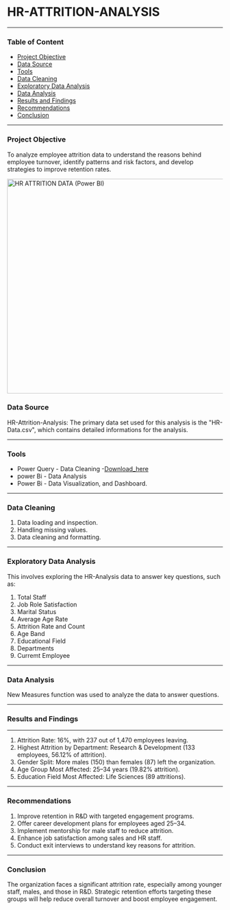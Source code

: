 # HR-ATTRITION-ANALYSIS

---
### Table of Content
- [Project Objective](#project-objective)
- [Data Source](#data-source)
- [Tools](#tools)
- [Data Cleaning](#data-cleaning)
- [Exploratory Data Analysis](#exploratory-data-analysis)
- [Data Analysis](#data-analysis)
- [Results and Findings](#results-and-findings)
- [Recommendations](#recommendations)
- [Conclusion](#conclusion)
---
### Project Objective
To analyze employee attrition data to understand the reasons behind employee turnover, identify patterns and risk factors, and develop strategies to improve retention rates.

<img width="808" height="500" alt="HR ATTRITION DATA (Power BI)" src="https://github.com/user-attachments/assets/ece11653-651d-4aa1-bbf5-cbb63244f9d5" />


### Data Source
HR-Attrition-Analysis: The primary data set used for this analysis is the "HR-Data.csv", which contains detailed informations for the analysis.

---
### Tools
- Power Query - Data Cleaning
  -[Download_here](https://microsoft.com)
- power Bi - Data Analysis
- Power Bi - Data Visualization, and Dashboard.

---
### Data Cleaning
 1. Data loading and inspection.
 2. Handling missing values.
 3. Data cleaning and formatting.

---  
### Exploratory Data Analysis
This involves exploring the HR-Analysis data to answer key questions, such as:
1.  Total Staff
2.  Job Role Satisfaction
3.  Marital Status
4.  Average Age Rate
5.  Attrition Rate and Count
6.  Age Band
7.  Educational Field
8.  Departments
9.  Curremt Employee

---
### Data Analysis
New Measures function was used to analyze the data to answer questions.

---
###  Results and Findings

---
1. Attrition Rate: 16%, with 237 out of 1,470 employees leaving.
2. Highest Attrition by Department: Research & Development (133 employees, 56.12% of attrition).
3. Gender Split: More males (150) than females (87) left the organization.
4. Age Group Most Affected: 25–34 years (19.82% attrition).
5. Education Field Most Affected: Life Sciences (89 attritions).
  ---
  
  ### Recommendations
1. Improve retention in R&D with targeted engagement programs.
2. Offer career development plans for employees aged 25–34.
3. Implement mentorship for male staff to reduce attrition.
4. Enhance job satisfaction among sales and HR staff.
5. Conduct exit interviews to understand key reasons for attrition.
 
  ---
  ### Conclusion
The organization faces a significant attrition rate, especially among younger staff, males, and those in R&D. Strategic retention efforts targeting these groups will help reduce overall turnover and boost employee engagement.
